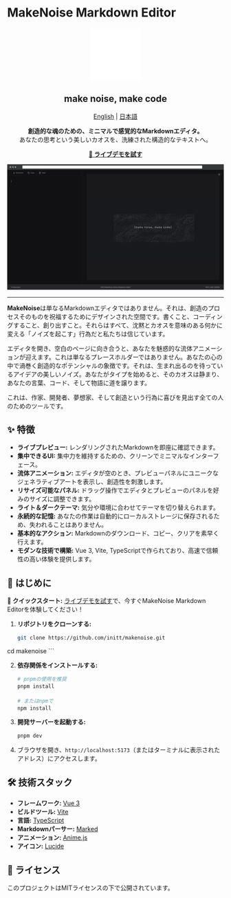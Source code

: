 # MakeNoise Markdown Editor

<p align="center">
  <img src="./public/makenoise.svg" alt="MakeNoise ロゴ" width="120">
</p>

<h2 align="center">make noise, make code</h2>

<p align="center">
  <a href="./README.md">English</a> | <a href="./README-ja.md">日本語</a>
</p>

<p align="center">
  <strong>創造的な魂のための、ミニマルで感覚的なMarkdownエディタ。</strong><br/>
  あなたの思考という美しいカオスを、洗練された構造的なテキストへ。
</p>

<p align="center">
  <a href="https://initt.github.io/makenoise/" target="_blank">
    <strong>🚀 ライブデモを試す</strong>
  </a>
</p>

![](./screenshot.png)

---

**MakeNoise**は単なるMarkdownエディタではありません。それは、創造のプロセスそのものを祝福するためにデザインされた空間です。書くこと、コーディングすること、創り出すこと。それらはすべて、沈黙とカオスを意味のある何かに変える「ノイズを起こす」行為だと私たちは信じています。

エディタを開き、空白のページに向き合うと、あなたを魅惑的な流体アニメーションが迎えます。これは単なるプレースホルダーではありません。あなたの心の中で渦巻く創造的なポテンシャルの象徴です。それは、生まれ出るのを待っているアイデアの美しいノイズ。あなたがタイプを始めると、そのカオスは静まり、あなたの言葉、コード、そして物語に道を譲ります。

これは、作家、開発者、夢想家、そして創造という行為に喜びを見出す全ての人のためのツールです。

## ✨ 特徴

*   **ライブプレビュー:** レンダリングされたMarkdownを即座に確認できます。
*   **集中できるUI:** 集中力を維持するための、クリーンでミニマルなインターフェース。
*   **流体アニメーション:** エディタが空のとき、プレビューパネルにユニークなジェネラティブアートを表示し、創造性を刺激します。
*   **リサイズ可能なパネル:** ドラッグ操作でエディタとプレビューのパネルを好みのサイズに調整できます。
*   **ライト＆ダークテーマ:** 気分や環境に合わせてテーマを切り替えられます。
*   **永続的な記憶:** あなたの作業は自動的にローカルストレージに保存されるため、失われることはありません。
*   **基本的なアクション:** Markdownのダウンロード、コピー、クリアを素早く行えます。
*   **モダンな技術で構築:** Vue 3, Vite, TypeScriptで作られており、高速で信頼性の高い体験を提供します。

## 🚀 はじめに

**🎯 クイックスタート:** [ライブデモを試す](https://initt.github.io/makenoise/)で、今すぐMakeNoise Markdown Editorを体験してください！

1.  **リポジトリをクローンする:**
    ```bash
    git clone https://github.com/initt/makenoise.git
cd makenoise
    ```

2.  **依存関係をインストールする:**
    ```bash
    # pnpmの使用を推奨
    pnpm install

    # またはnpmで
    npm install
    ```

3.  **開発サーバーを起動する:**
    ```bash
    pnpm dev
    ```

4.  ブラウザを開き、`http://localhost:5173`（またはターミナルに表示されたアドレス）にアクセスします。

## 🛠️ 技術スタック

*   **フレームワーク:** [Vue 3](https://vuejs.org/)
*   **ビルドツール:** [Vite](https://vitejs.dev/)
*   **言語:** [TypeScript](https://www.typescriptlang.org/)
*   **Markdownパーサー:** [Marked](https://marked.js.org/)
*   **アニメーション:** [Anime.js](https://animejs.com/)
*   **アイコン:** [Lucide](https://lucide.dev/)


## 📄 ライセンス

このプロジェクトはMITライセンスの下で公開されています。